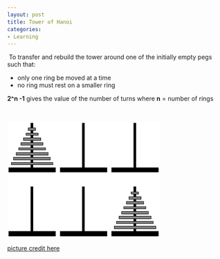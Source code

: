```yaml
---
layout: post
title: Tower of Hanoi
categories:
- Learning
---
```



 To transfer and rebuild the tower around one of the initially empty pegs such that:

- only one ring be moved at a time
- no ring must rest on a smaller ring

**2^n -1** gives the value of the number of turns where **n** = number of rings

 

![](/img/hanoi_tower.gif)

[picture credit here](http://www.mactech.com/articles/mactech/Vol.02/02.01/Towers/img002.gif)
